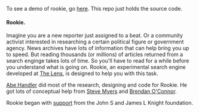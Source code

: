 To see a demo of rookie, go [here](http://rookie.thelensnola.org "here"). This repo just holds the source code.

#### Rookie.

Imagine you are a new reporter just assigned to a beat. Or a community activist interested in researching a certain political figure or government agency. News archives have lots of information that can help bring you up to speed. But reading thousands (or millions) of articles returned from a search enginge takes lots of time. So you'll have to read for a while before you understand what is going on. Rookie, an experimental search engine developed at [The Lens](http://www.thelensnola.org "The Lens"), is designed to help you with this task. 

[Abe Handler](https://www.abehandler.com "Abe Handler") did most of the research, designing and code for Rookie. He got lots of conceptual help from [Steve Myers](https://twitter.com/myersnews "Steve Myers") and [Brendan O'Connor](http://brenocon.com "Brendan O'Connor").

Rookie began with [support](http://www.knightfoundation.org/grants/201550791/ "support") from the John S and James L Knight foundation.